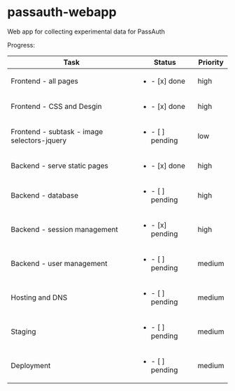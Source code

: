 # passauth-webapp
Web app for collecting experimental data for PassAuth

Progress:

| Task | Status | Priority |  
|------|--------|----------|
|  Frontend - all pages    |  <ul><li>- [x] done</li></ul> |   high       |  
|  Frontend - CSS and Desgin    | <ul><li>- [x] done</li></ul> |     high     | 
|  Frontend - subtask - image selectors-jquery   |  <ul><li>- [ ] pending</li></ul>  |  low        | 
| Backend - serve static pages |  <ul><li>- [x] done </li></ul>  | high |
| Backend - database |  <ul><li>- [ ] pending</li></ul>  | high |
| Backend - session management |  <ul><li>- [x] pending</li></ul>  | high |
| Backend - user management |  <ul><li>- [ ] pending</li></ul>  | medium |
| Hosting and DNS |  <ul><li>- [ ] pending</li></ul>  | medium |
| Staging |  <ul><li>- [ ] pending</li></ul>  | medium |
| Deployment |  <ul><li>- [ ] pending</li></ul>  | medium |
